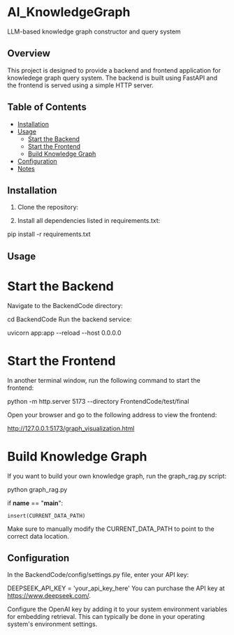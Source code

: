 # AI_KnowledgeGraph
LLM-based knowledge graph constructor and query system


## Overview

This project is designed to provide a backend and frontend application for knowledege graph query system. 
The backend is built using FastAPI and the frontend is served using a simple HTTP server.

## Table of Contents

- [Installation](#installation)
- [Usage](#usage)
  - [Start the Backend](#start-the-backend)
  - [Start the Frontend](#start-the-frontend)
  - [Build Knowledge Graph](#build-knowledge-graph)
- [Configuration](#configuration)
- [Notes](#notes)

## Installation

1. Clone the repository:

2. Install all dependencies listed in requirements.txt:

pip install -r requirements.txt

## Usage

# Start the Backend
Navigate to the BackendCode directory:

cd BackendCode
Run the backend service:

uvicorn app:app --reload --host 0.0.0.0

# Start the Frontend
In another terminal window, run the following command to start the frontend:

python -m http.server 5173 --directory FrontendCode/test/final

Open your browser and go to the following address to view the frontend:

http://127.0.0.1:5173/graph_visualization.html


# Build Knowledge Graph

If you want to build your own knowledge graph, run the graph_rag.py script:

python graph_rag.py 


if __name__ == "__main__":

    insert(CURRENT_DATA_PATH)

Make sure to manually modify the CURRENT_DATA_PATH to point to the correct data location.


## Configuration

In the BackendCode/config/settings.py file, enter your API key:

DEEPSEEK_API_KEY = 'your_api_key_here'
You can purchase the API key at https://www.deepseek.com/.

Configure the OpenAI key by adding it to your system environment variables for embedding retrieval. This can typically be done in your operating system's environment settings.


